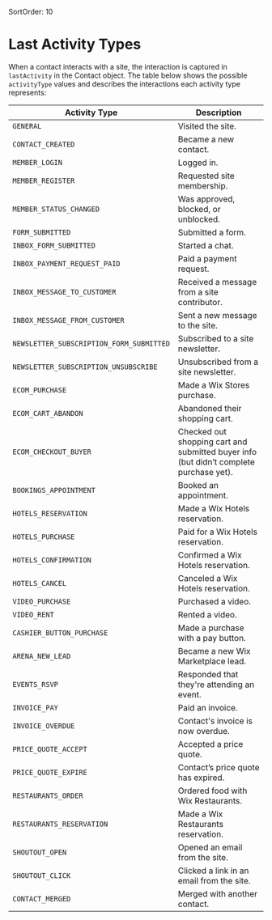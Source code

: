 SortOrder: 10
# Last Activity Types

When a contact interacts with a site,
the interaction is captured in `lastActivity` in the Contact object.
The table below shows the possible `activityType` values
and describes the interactions each activity type represents:

| Activity Type | Description |
|---|---|
| `GENERAL` | Visited the site. |
| `CONTACT_CREATED` | Became a new contact. |
| `MEMBER_LOGIN` | Logged in. |
| `MEMBER_REGISTER` | Requested site membership. |
| `MEMBER_STATUS_CHANGED` | Was approved, blocked, or unblocked. |
| `FORM_SUBMITTED` | Submitted a form. |
| `INBOX_FORM_SUBMITTED` | Started a chat. |
| `INBOX_PAYMENT_REQUEST_PAID` | Paid a payment request. |
| `INBOX_MESSAGE_TO_CUSTOMER` | Received a message from a site contributor. |
| `INBOX_MESSAGE_FROM_CUSTOMER` | Sent a new message to the site. |
| `NEWSLETTER_SUBSCRIPTION_FORM_SUBMITTED` | Subscribed to a site newsletter. |
| `NEWSLETTER_SUBSCRIPTION_UNSUBSCRIBE` | Unsubscribed from a site newsletter. |
| `ECOM_PURCHASE` | Made a Wix Stores purchase. |
| `ECOM_CART_ABANDON` | Abandoned their shopping cart. |
| `ECOM_CHECKOUT_BUYER` | Checked out shopping cart and submitted buyer info (but didn’t complete purchase yet). |
| `BOOKINGS_APPOINTMENT` | Booked an appointment. |
| `HOTELS_RESERVATION` | Made a Wix Hotels reservation. |
| `HOTELS_PURCHASE` | Paid for a Wix Hotels reservation. |
| `HOTELS_CONFIRMATION` | Confirmed a Wix Hotels reservation. |
| `HOTELS_CANCEL` | Canceled a Wix Hotels reservation. |
| `VIDEO_PURCHASE` | Purchased a video. |
| `VIDEO_RENT` | Rented a video. |
| `CASHIER_BUTTON_PURCHASE` | Made a purchase with a pay button. |
| `ARENA_NEW_LEAD` | Became a new Wix Marketplace lead. |
| `EVENTS_RSVP` | Responded that they're attending an event. |
| `INVOICE_PAY` | Paid an invoice. |
| `INVOICE_OVERDUE` | Contact's invoice is now overdue. |
| `PRICE_QUOTE_ACCEPT` | Accepted a price quote. |
| `PRICE_QUOTE_EXPIRE` | Contact’s price quote has expired. |
| `RESTAURANTS_ORDER` | Ordered food with Wix Restaurants. |
| `RESTAURANTS_RESERVATION` | Made a Wix Restaurants reservation. |
| `SHOUTOUT_OPEN` | Opened an email from the site. |
| `SHOUTOUT_CLICK` | Clicked a link in an email from the site. |
| `CONTACT_MERGED` | Merged with another contact. |
